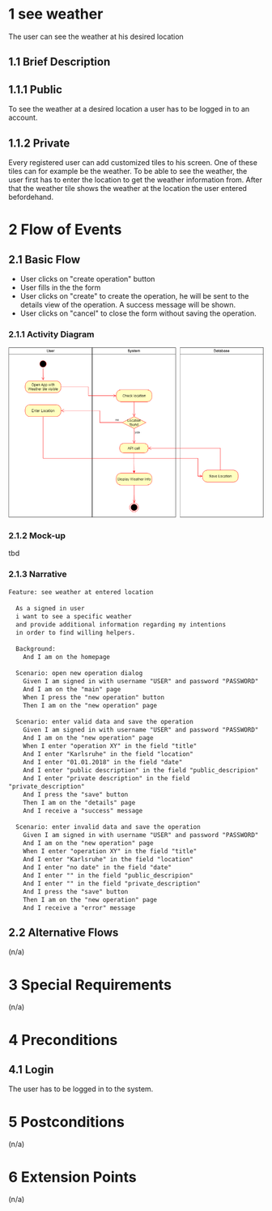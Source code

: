 # 1 see weather

The user can see the weather at his desired location

## 1.1 Brief Description

## 1.1.1 Public

To see the weather at a desired location a user has to be logged in to an account.

## 1.1.2 Private

Every registered user can add customized tiles to his screen. One of these tiles can for example be the weather. To be able to see the weather, the user first has to enter the location to get the weather information from. After that the weather tile shows the weather at the location the user entered befordehand.

# 2 Flow of Events

## 2.1 Basic Flow

- User clicks on "create operation" button
- User fills in the the form
- User clicks on "create" to create the operation, he will be sent to the details view of the operation. A success message will be shown.
- User clicks on "cancel" to close the form without saving the operation.

### 2.1.1 Activity Diagram

![Organization Application Activity Diagram](../activityDiagram/ActivityDiagram-DisplayWeatherInfo.drawio.png)

### 2.1.2 Mock-up

tbd

<!--
![Create Operation Form Wireframe](../Pictures/Wireframes/CreateOperation.png)
-->

### 2.1.3 Narrative

```gherkin
Feature: see weather at entered location

  As a signed in user
  i want to see a specific weather
  and provide additional information regarding my intentions
  in order to find willing helpers.

  Background:
    And I am on the homepage

  Scenario: open new operation dialog
    Given I am signed in with username "USER" and password "PASSWORD"
    And I am on the "main" page
    When I press the "new operation" button
    Then I am on the "new operation" page

  Scenario: enter valid data and save the operation
    Given I am signed in with username "USER" and password "PASSWORD"
    And I am on the "new operation" page
    When I enter "operation XY" in the field "title"
    And I enter "Karlsruhe" in the field "location"
    And I enter "01.01.2018" in the field "date"
    And I enter "public description" in the field "public_descripion"
    And I enter "private description" in the field "private_description"
    And I press the "save" button
    Then I am on the "details" page
    And I receive a "success" message

  Scenario: enter invalid data and save the operation
    Given I am signed in with username "USER" and password "PASSWORD"
    And I am on the "new operation" page
    When I enter "operation XY" in the field "title"
    And I enter "Karlsruhe" in the field "location"
    And I enter "no date" in the field "date"
    And I enter "" in the field "public_descripion"
    And I enter "" in the field "private_description"
    And I press the "save" button
    Then I am on the "new operation" page
    And I receive a "error" message
```

## 2.2 Alternative Flows

(n/a)

# 3 Special Requirements

(n/a)

# 4 Preconditions

## 4.1 Login

The user has to be logged in to the system.

# 5 Postconditions

(n/a)

# 6 Extension Points

(n/a)
